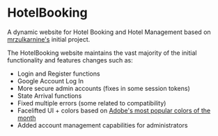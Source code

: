 # HotelBooking

A dynamic website for Hotel Booking and Hotel Management based on [mrzulkarnine's](https://github.com/mrzulkarnine) initial project.

The HotelBooking website maintains the vast majority of the initial functionality and features changes such as:

* Login and Register functions
* Google Account Log In
* More secure admin accounts (fixes in some session tokens)
* State Arrival functions
* Fixed multiple errors (some related to compatibility)
* Facelifted UI + colors based on [Adobe's most popular colors of the month](https://color.adobe.com/explore/?filter=most-popular&time=month)
* Added account management capabilities for administrators
